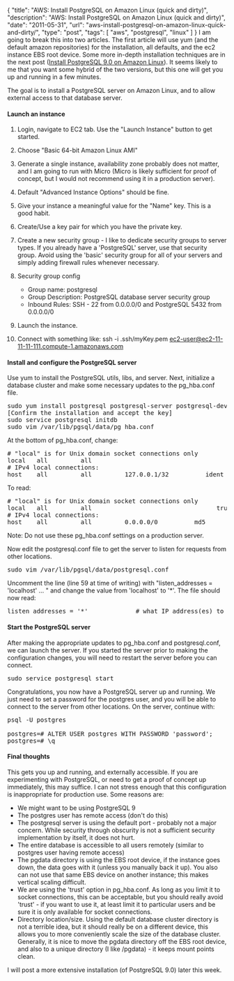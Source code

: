 {
  "title": "AWS: Install PostgreSQL on Amazon Linux (quick and dirty)",
  "description": "AWS: Install PostgreSQL on Amazon Linux (quick and dirty)",
  "date": "2011-05-31",
  "url": "aws-install-postgresql-on-amazon-linux-quick-and-dirty/",
  "type": "post",
  "tags": [
    "aws",
    "postgresql",
    "linux"
  ]
}
I am going to break this into two articles.  The first article will use yum (and the default amazon repositories) for the installation, all defaults, and the ec2 instance EBS root device.  Some more in-depth installation techniques are in the next post ([Install PostgreSQL 9.0 on Amazon Linux](http://imperialwicket.com/aws-install-postgresql-90-on-amazon-linux)).  It seems likely to me that you want some hybrid of the two versions, but this one will get you up and running in a few minutes.  

The goal is to install a PostgreSQL server on Amazon Linux, and to allow external access to that database server.

#### Launch an instance

1.  Login, navigate to EC2 tab.  Use the "Launch Instance" button to get started.
2.  Choose "Basic 64-bit Amazon Linux AMI"
3.  Generate a single instance, availability zone probably does not matter, and I am going to run with Micro (Micro is likely sufficient for proof of concept, but I would not recommend using it in a production server).
4.  Default "Advanced Instance Options" should be fine.
5.  Give your instance a meaningful value for the "Name" key.  This is a good habit.
6.  Create/Use a key pair for which you have the private key.
7.  Create a new security group - I like to dedicate security groups to server types.  If you already have a 'PostgreSQL' server, use that security group.  Avoid using the 'basic' security group for all of your servers and simply adding firewall rules whenever necessary.
8.  Security group config

    *   Group name: postgresql
    *   Group Description: PostgreSQL database server security group
    *   Inbound Rules: SSH - 22 from 0.0.0.0/0 and PostgreSQL 5432 from 0.0.0.0/0

9.  Launch the instance.
10.  Connect with something like:
ssh -i .ssh/myKey.pem ec2-user@ec2-11-11-11-111.compute-1.amazonaws.com

#### Install and configure the PostgreSQL server

Use yum to install the PostgreSQL utils, libs, and server.  Next, initialize a database cluster and make some necessary updates to the pg_hba.conf file.

<pre>
sudo yum install postgresql postgresql-server postgresql-devel postgresql-contrib postgresql-docs
[Confirm the installation and accept the key]
sudo service postgresql initdb
sudo vim /var/lib/pgsql/data/pg_hba.conf
</pre>

At the bottom of pg_hba.conf, change:
<pre>
# "local" is for Unix domain socket connections only
local   all         all                                       ident
# IPv4 local connections:
host    all         all         127.0.0.1/32          ident
</pre>
To read:
<pre>
# "local" is for Unix domain socket connections only
local   all         all                                  trust
# IPv4 local connections:
host    all         all         0.0.0.0/0          md5
</pre>

Note:  Do not use these pg_hba.conf settings on a production server.

Now edit the postgresql.conf file to get the server to listen for requests from other locations.

<pre>
sudo vim /var/lib/pgsql/data/postgresql.conf
</pre>

Uncomment the line (line 59 at time of writing) with "listen_addresses = 'localhost' ... " and change the value from 'localhost' to '*'.  The file should now read:
<pre>
listen_addresses = '*'             # what IP address(es) to listen on;
</pre>

#### Start the PostgreSQL server

After making the appropriate updates to pg_hba.conf and postgresql.conf, we can launch the server.  If you started the server prior to making the configuration changes, you will need to restart the server before you can connect.

<pre>
sudo service postgresql start
</pre>

Congratulations, you now have a PostgreSQL server up and running.  We just need to set a password for the postgres user, and you will be able to connect to the server from other locations.  On the server, continue with:

<pre>
psql -U postgres

postgres=# ALTER USER postgres WITH PASSWORD 'password';
postgres=# \q
</pre>

#### Final thoughts

This gets you up and running, and externally accessible.  If you are experimenting with PostgreSQL, or need to get a proof of concept up immediately, this may suffice.  I can not stress enough that this configuration is inappropriate for production use.  Some reasons are:

*   We might want to be using PostgreSQL 9
*   The postgres user has remote access (don't do this)
*   The postgresql server is using the default port - probably not a major concern.  While security through obscurity is not a sufficient security implementation by itself, it does not hurt.
*   The entire database is accessible to all users remotely (similar to postgres user having remote access)
*   The pgdata directory is using the EBS root device, if the instance goes down, the data goes with it (unless you manually back it up).  You also can not use that same EBS device on another instance; this makes vertical scaling difficult.
*   We are using the 'trust' option in pg_hba.conf.  As long as you limit it to socket connections, this can be acceptable, but you should really avoid 'trust' - if you want to use it, at least limit it to particular users and be sure it is only available for socket connections.
*   Directory location/size.  Using the default database cluster directory is not a terrible idea, but it should really be on a different device, this allows you to more conveniently scale the size of the database cluster.  Generally, it is nice to move the pgdata directory off the EBS root device, and also to a unique directory (I like /pgdata) - it keeps mount points clean.

I will post a more extensive installation (of PostgreSQL 9.0) later this week.
